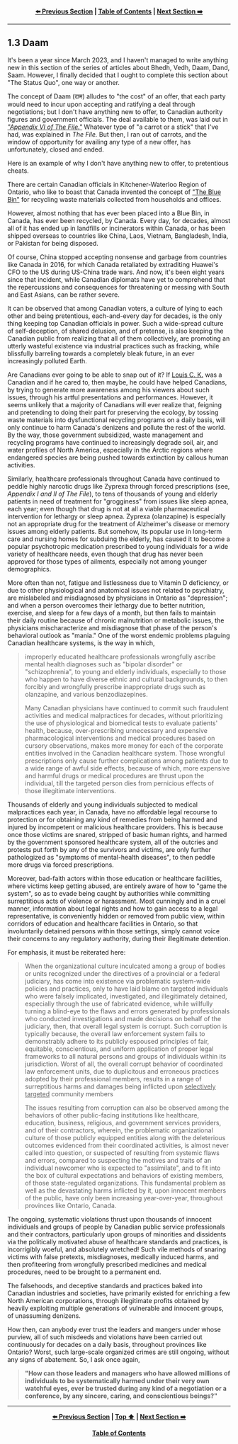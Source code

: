 <div align="center">
  
  **[:arrow_left: Previous Section][Prev] | [Table of Contents][TOC] | [Next Section :arrow_right:][Next]**
  
</div>

---

## 1.3 Daam

It's been a year since March 2023, and I haven't managed to write anything new in this section of the series of articles about Bhedh, Vedh, Daam, Dand, Saam. However, I finally decided that I ought to complete this section about "The Status Quo", one way or another. 

The concept of Daam (दाम) alludes to "the cost" of an offer, that each party would need to incur upon accepting and ratifying a deal through negotiations; but I don't have anything new to offer, to Canadian authority figures and government officials. The deal available to them, was laid out in [*"Appendix VI of The File."*](https://github.com/true-hindsight/grim-realities/blob/main/navigating-this-gitrepo.md#20-navigating-this-documentation) Whatever type of "a carrot or a stick" that I've had, was explained in *The File.* But then, I ran out of carrots, and the window of opportunity for availing any type of a new offer, has unfortunately, closed and ended. 

Here is an example of why I don't have anything new to offer, to pretentious cheats. 

There are certain Canadian officials in Kitchener-Waterloo Region of Ontario, who like to boast that Canada invented the concept of ["The Blue Bin"](https://en.wikipedia.org/wiki/Blue_box_recycling_system) for recycling waste materials collected from households and offices. 

However, almost nothing that has ever been placed into a Blue Bin, in Canada, has ever been recycled, by Canada. Every day, for decades, almost all of it has ended up in landfills or incinerators within Canada, or has been shipped overseas to countries like China, Laos, Vietnam, Bangladesh, India, or Pakistan for being disposed. 

Of course, China stopped accepting nonsense and garbage from countries like Canada in 2016, for which Canada retaliated by extraditing Huawei's CFO to the US during US-China trade wars. And now, it's been eight years since that incident, while Canadian diplomats have yet to comprehend that the repercussions and consequences for threatening or messing with South and East Asians, can be rather severe. 

It can be observed that among Canadian voters, a culture of lying to each other and being pretentious, each-and-every day for decades, is the only thing keeping top Canadian officials in power. Such a wide-spread culture of self-deception, of shared delusion, and of pretense, is also keeping the Canadian public from realizing that all of them collectively, are promoting an utterly wasteful existence via industrial practices such as fracking, while blissfully barreling towards a completely bleak future, in an ever increasingly polluted Earth.  

Are Canadians ever going to be able to snap out of it? If [Louis C. K.](https://en.wikipedia.org/wiki/Louis_C.K.) was a Canadian and if he cared to, then maybe, he could have helped Canadians, by trying to generate more awareness among his viewers about such issues, through his artful presentations and performances. However, it seems unlikely that a majority of Canadians will ever realize that, feigning and pretending to doing their part for preserving the ecology, by tossing waste materials into dysfunctional recycling programs on a daily basis, will only continue to harm Canada's denizens and pollute the rest of the world. By the way, those government subsidized, waste management and recycling programs have continued to increasingly degrade soil, air, and water profiles of North America, especially in the Arctic regions where endangered species are being pushed towards extinction by callous human activities. 

Similarly, healthcare professionals throughout Canada have continued to peddle highly narcotic drugs like Zyprexa through forced prescriptions (see, *Appendix I and II of The File*), to tens of thousands of young and elderly patients in need of treatment for "grogginess" from issues like sleep apnea, each year; even though that drug is not at all a viable pharmaceutical intervention for lethargy or sleep apnea. Zyprexa (olanzapine) is especially not an appropriate drug for the treatment of Alzheimer's disease or memory issues among elderly patients. But somehow, its popular use in long-term care and nursing homes for subduing the elderly, has caused it to become a popular psychotropic medication prescribed to young individuals for a wide variety of healthcare needs, even though that drug has never been approved for those types of ailments, especially not among younger demographics. 

More often than not, fatigue and listlessness due to Vitamin D deficiency, or due to other physiological and anatomical issues not related to psychiatry, are mislabeled and misdiagnosed by physicians in Ontario as "depression"; and when a person overcomes their lethargy due to better nutrition, exercise, and sleep for a few days of a month, but then fails to maintain their daily routine because of chronic malnutrition or metabolic issues, the physicians mischaracterize and misdiagnose that phase of the person's behavioral outlook as "mania." One of the worst endemic problems plaguing Canadian healthcare systems, is the way in which,

>improperly educated healthcare professionals wrongfully ascribe mental health diagnoses such as "bipolar disorder" or "schizophrenia", to young and elderly individuals, especially to those who happen to have diverse ethnic and cultural backgrounds, to then forcibly and wrongfully prescribe inappropriate drugs such as olanzapine, and various benzodiazepines. 
>
>Many Canadian physicians have continued to commit such fraudulent activities and medical malpractices for decades, without prioritizing the use of physiological and biomedical tests to evaluate patients' health, because, over-prescribing unnecessary and expensive pharmacological interventions and medical procedures based on cursory observations, makes more money for each of the corporate entities involved in the Canadian healthcare system. Those wrongful prescriptions only cause further complications among patients due to a wide range of awful side effects, because of which, more expensive and harmful drugs or medical procedures are thrust upon the individual, till the targeted person dies from pernicious effects of those illegitimate interventions. 

Thousands of elderly and young individuals subjected to medical malpractices each year, in Canada, have no affordable legal recourse to protection or for obtaining any kind of remedies from being harmed and injured by incompetent or malicious healthcare providers. This is because once those victims are snared, stripped of basic human rights, and harmed by the government sponsored healthcare system, all of the outcries and protests put forth by any of the survivors and victims, are only further pathologized as "symptoms of mental-health diseases", to then peddle more drugs via forced prescriptions. 

Moreover, bad-faith actors within those education or healthcare facilities, where victims keep getting abused, are entirely aware of how to "game the system", so as to evade being caught by authorities while committing surreptitious acts of violence or harassment. Most cunningly and in a cruel manner, information about legal rights and how to gain access to a legal representative, is conveniently hidden or removed from public view, within corridors of education and healthcare facilities in Ontario, so that involuntarily detained persons within those settings, simply cannot voice their concerns to any regulatory authority, during their illegitimate detention. 

For emphasis, it must be reiterated here:

>When the organizational culture inculcated among a group of bodies or units recognized under the directives of a provincial or a federal judiciary, has come into existence via problematic system-wide policies and practices, only to have laid blame on targeted individuals who were falsely implicated, investigated, and illegitimately detained, especially through the use of fabricated evidence, while willfully turning a blind-eye to the flaws and errors generated by professionals who conducted investigations and made decisions on behalf of the judiciary, then, that overall legal system is corrupt. Such corruption is typically because, the overall law enforcement system fails to demonstrably adhere to its publicly espoused principles of fair, equitable, conscientious, and uniform application of proper legal frameworks to all natural persons and groups of individuals within its jurisdiction. Worst of all, the overall corrupt behavior of coordinated law enforcement units, due to duplicitous and erroneous practices adopted by their professional members, results in a range of surreptitious harms and damages being inflicted upon <ins>selectively targeted</ins> community members   
>
>The issues resulting from corruption can also be observed among the behaviors of other public-facing institutions like healthcare, education, business, religious, and government services providers, and of their contractors, wherein, the problematic organizational culture of those publicly equipped entities along with the deleterious outcomes evidenced from their coordinated activities, is almost never called into question, or suspected of resulting from systemic flaws and errors, compared to suspecting the motives and traits of an individual newcomer who is expected to "assimilate", and to fit into the box of cultural expectations and behaviors of existing members, of those state-regulated organizations. This fundamental problem as well as the devastating harms inflicted by it, upon innocent members of the public, have only been increasing year-over-year, throughout provinces like Ontario, Canada. 

The ongoing, systematic violations thrust upon thousands of innocent individuals and groups of people by Canadian public service professionals and their contractors, particularly upon groups of minorities and dissidents via the politically motivated abuse of healthcare standards and practices, is incorrigibly woeful, and absolutely wretched! Such vile methods of snaring victims with false pretexts, misdiagnoses, medically induced harms, and then profiteering from wrongfully prescribed medicines and medical procedures, need to be brought to a permanent end.  

The falsehoods, and deceptive standards and practices baked into Canadian industries and societies, have primarily existed for enriching a few North American corporations, through illegitimate profits obtained by heavily exploiting multiple generations of vulnerable and innocent groups, of unassuming denizens. 

How then, can anybody ever trust the leaders and mangers under whose purview, all of such misdeeds and violations have been carried out continuously for decades on a daily basis, throughout provinces like Ontario? Worst, such large-scale organized crimes are still ongoing, without any signs of abatement. So, I ask once again, 

>**"How can those leaders and managers who have allowed millions of individuals to be systematically harmed under their very own watchful eyes, ever be trusted during any kind of a negotiation or a conference, by any sincere, caring, and conscientious beings?"** 


---

<div align="center">
  
  **[:arrow_left: Previous Section][Prev] | [Top :arrow_up:][Top] | [Next Section :arrow_right:][Next]** 
  
  **[Table of Contents][TOC]**

  [Prev]: ./01-03.md
  [Top]: ./01-03.md#13-daam
  [Next]: ./02-02.md
  [TOC]: ../README.md#table-of-contents
  
</div>